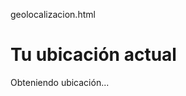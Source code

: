 geolocalizacion.html 
<!DOCTYPE html>
<html>
<head>
  <title>Geolocalización</title>
  <script>
    function getLocation() {
      if (navigator.geolocation) {
        navigator.geolocation.getCurrentPosition(showPosition);
      } else {
        document.getElementById("location").innerHTML = "Geolocalización no soportada por este navegador.";
      }
    }

    function showPosition(position) {
      document.getElementById("location").innerHTML = 
      "Latitud: " + position.coords.latitude + "<br>" + 
      "Longitud: " + position.coords.longitude;
    }
  </script>
</head>
<body onload="getLocation()">
  <h1>Tu ubicación actual</h1>
  <p id="location">Obteniendo ubicación...</p>
</body>
</html>
 
